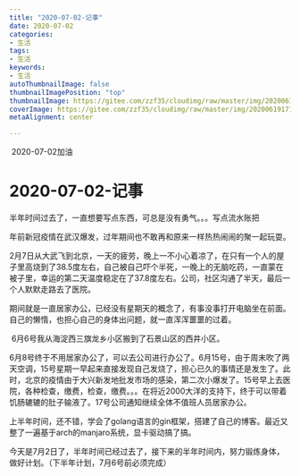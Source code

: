 ```yaml
---
title: "2020-07-02-记事"
date: 2020-07-02
categories:
- 生活
tags:
- 生活
keywords:
- 生活
autoThumbnailImage: false
thumbnailImagePosition: "top"
thumbnailImage: https://gitee.com/zzf35/cloudimg/raw/master/img/20200619171243.jpg
coverImage: https://gitee.com/zzf35/cloudimg/raw/master/img/20200619171233.jpg
metaAlignment: center

---
```


​    2020-07-02加油
<!--more-->

# 2020-07-02-记事

​    半年时间过去了，一直想要写点东西，可总是没有勇气。。。写点流水账把

​    年前新冠疫情在武汉爆发，过年期间也不敢再和原来一样热热闹闹的聚一起玩耍。

​    2月7日从大武飞到北京，一天的疲劳，晚上一不小心着凉了，在只有一个人的屋子里高烧到了38.5度左右，自己被自己吓个半死，一晚上的无脑吃药，一直蒙在被子里，幸运的第二天温度稳定在了37.8度左右。公司，社区沟通了半天，最后一个人默默走路去了医院。

​    期间就是一直居家办公，已经没有星期天的概念了，有事没事打开电脑坐在前面。自己的懒惰，也担心自己的身体出问题，就一直浑浑噩噩的过着。

​    6月6号我从海淀西三旗龙乡小区搬到了石景山区的西井小区。

​    6月8号终于不用居家办公了，可以去公司进行办公了。6月15号，由于周末吹了两天空调，15号星期一早起来直接发现自己发烧了，担心已久的事情还是发生了。此时，北京的疫情由于大兴新发地批发市场的感染，第二次小爆发了。15号早上去医院，各种检查，缴费，检查，缴费。。。在将近2000大洋的支持下，终于可以带着饥肠辘辘的肚子输液了。17号公司通知继续全体不值班人员居家办公。

​    上半年时间，还不错，学会了golang语言的gin框架，搭建了自己的博客。最近又整了一遍基于arch的manjaro系统，显卡驱动搞了搞。

​    今天是7月2日了，半年时间已经过去了，接下来的半年时间内，努力锻炼身体，做好计划。（下半年计划，7月6号前必须完成）

